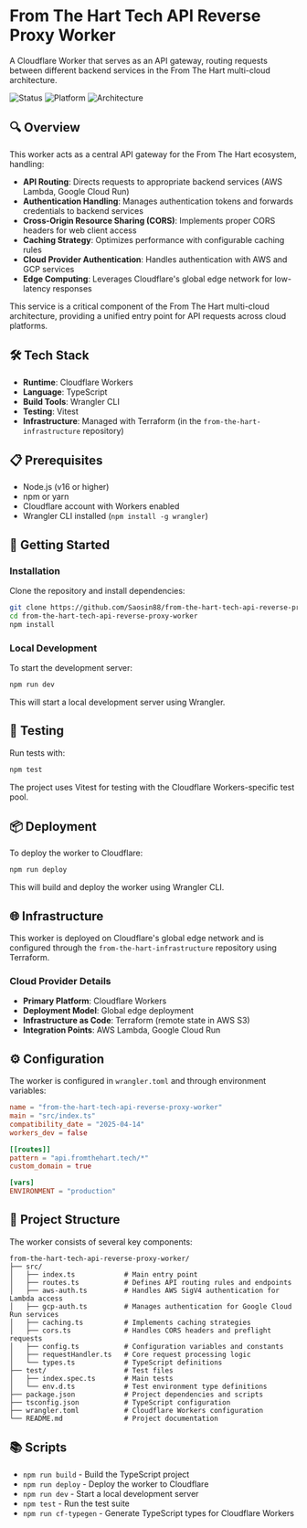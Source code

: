 # From The Hart Tech API Reverse Proxy Worker

A Cloudflare Worker that serves as an API gateway, routing requests between different backend services in the From The Hart multi-cloud architecture.

![Status](https://img.shields.io/badge/Status-Live-success)
![Platform](https://img.shields.io/badge/Platform-Cloudflare_Workers-orange)
![Architecture](https://img.shields.io/badge/Architecture-Multi--Cloud-blue)

## 🔍 Overview

This worker acts as a central API gateway for the From The Hart ecosystem, handling:

- **API Routing**: Directs requests to appropriate backend services (AWS Lambda, Google Cloud Run)
- **Authentication Handling**: Manages authentication tokens and forwards credentials to backend services
- **Cross-Origin Resource Sharing (CORS)**: Implements proper CORS headers for web client access
- **Caching Strategy**: Optimizes performance with configurable caching rules
- **Cloud Provider Authentication**: Handles authentication with AWS and GCP services
- **Edge Computing**: Leverages Cloudflare's global edge network for low-latency responses

This service is a critical component of the From The Hart multi-cloud architecture, providing a unified entry point for API requests across cloud platforms.

## 🛠️ Tech Stack

- **Runtime**: Cloudflare Workers
- **Language**: TypeScript
- **Build Tools**: Wrangler CLI
- **Testing**: Vitest
- **Infrastructure**: Managed with Terraform (in the `from-the-hart-infrastructure` repository)

## 📋 Prerequisites

- Node.js (v16 or higher)
- npm or yarn
- Cloudflare account with Workers enabled
- Wrangler CLI installed (`npm install -g wrangler`)

## 🚀 Getting Started

### Installation

Clone the repository and install dependencies:

```bash
git clone https://github.com/Saosin88/from-the-hart-tech-api-reverse-proxy-worker.git
cd from-the-hart-tech-api-reverse-proxy-worker
npm install
```

### Local Development

To start the development server:

```bash
npm run dev
```

This will start a local development server using Wrangler.

## 🧪 Testing

Run tests with:

```bash
npm test
```

The project uses Vitest for testing with the Cloudflare Workers-specific test pool.

## 📦 Deployment

To deploy the worker to Cloudflare:

```bash
npm run deploy
```

This will build and deploy the worker using Wrangler CLI.

## 🌐 Infrastructure

This worker is deployed on Cloudflare's global edge network and is configured through the `from-the-hart-infrastructure` repository using Terraform.

### Cloud Provider Details

- **Primary Platform**: Cloudflare Workers
- **Deployment Model**: Global edge deployment
- **Infrastructure as Code**: Terraform (remote state in AWS S3)
- **Integration Points**: AWS Lambda, Google Cloud Run

## ⚙️ Configuration

The worker is configured in `wrangler.toml` and through environment variables:

```toml
name = "from-the-hart-tech-api-reverse-proxy-worker"
main = "src/index.ts"
compatibility_date = "2025-04-14"
workers_dev = false

[[routes]]
pattern = "api.fromthehart.tech/*"
custom_domain = true

[vars]
ENVIRONMENT = "production"
```

## 📁 Project Structure

The worker consists of several key components:

```
from-the-hart-tech-api-reverse-proxy-worker/
├── src/
│   ├── index.ts            # Main entry point
│   ├── routes.ts           # Defines API routing rules and endpoints
│   ├── aws-auth.ts         # Handles AWS SigV4 authentication for Lambda access
│   ├── gcp-auth.ts         # Manages authentication for Google Cloud Run services
│   ├── caching.ts          # Implements caching strategies
│   ├── cors.ts             # Handles CORS headers and preflight requests
│   ├── config.ts           # Configuration variables and constants
│   ├── requestHandler.ts   # Core request processing logic
│   └── types.ts            # TypeScript definitions
├── test/                   # Test files
│   ├── index.spec.ts       # Main tests
│   └── env.d.ts            # Test environment type definitions
├── package.json            # Project dependencies and scripts
├── tsconfig.json           # TypeScript configuration
├── wrangler.toml           # Cloudflare Workers configuration
└── README.md               # Project documentation
```

## 📚 Scripts

- `npm run build` - Build the TypeScript project
- `npm run deploy` - Deploy the worker to Cloudflare
- `npm run dev` - Start a local development server
- `npm test` - Run the test suite
- `npm run cf-typegen` - Generate TypeScript types for Cloudflare Workers